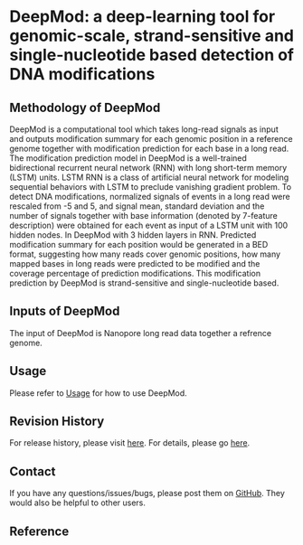 # DeepMod: a deep-learning tool for genomic-scale, strand-sensitive and single-nucleotide based detection of DNA modifications

## Methodology of DeepMod

DeepMod is a computational tool which takes long-read signals as input and outputs modification summary for each genomic position in a reference genome together with modification prediction for each base in a long read. The modification prediction model in DeepMod is a well-trained bidirectional recurrent neural network (RNN) with long short-term memory (LSTM) units. LSTM RNN is a class of artificial neural network for modeling sequential behaviors with LSTM to preclude vanishing gradient problem.  To detect DNA modifications, normalized signals of events in a long read were rescaled from -5 and 5, and signal mean, standard deviation and the number of signals together with base information (denoted by 7-feature description) were obtained for each event as input of a LSTM unit with 100 hidden nodes. In DeepMod with 3 hidden layers in RNN. Predicted modification summary for each position would be generated in a BED format, suggesting how many reads cover genomic positions, how many mapped bases in long reads were predicted to be modified and the coverage percentage of prediction modifications. This modification prediction by DeepMod is strand-sensitive and single-nucleotide based. 

## Inputs of DeepMod

The input of DeepMod is Nanopore long read data together a refrence genome. 

## Usage

Please refer to [Usage](https://github.com/WGLab/DeepMod/blob/master/docs/Usage.md) for how to use DeepMod.

## Revision History

For release history, please visit [here](https://github.com/WGLab/NanoDeepMod/releases). For details, please go [here](https://github.com/WGLab/DeepMod/blob/master/README.md).

## Contact

If you have any questions/issues/bugs, please post them on [GitHub](https://github.com/WGLab/DeepMod/issues). They would also be helpful to other users. 

## Reference

